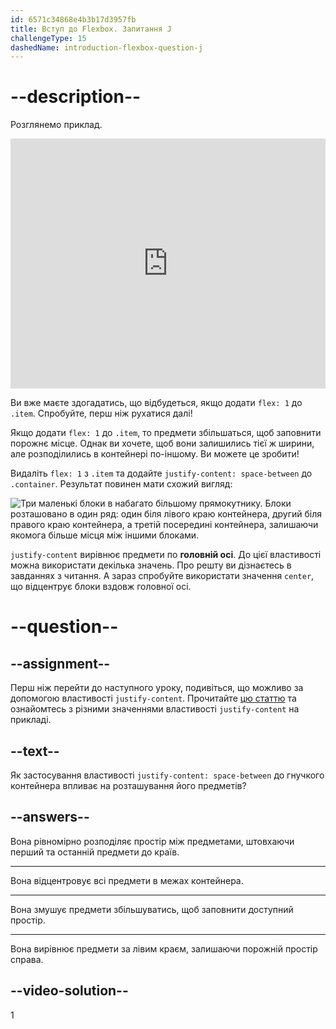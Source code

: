 ```yaml
---
id: 6571c34868e4b3b17d3957fb
title: Вступ до Flexbox. Запитання J
challengeType: 15
dashedName: introduction-flexbox-question-j
---
```


# --description--

Розглянемо приклад.

<iframe allowfullscreen="true" allowpaymentrequest="true" allowtransparency="true" class="cp_embed_iframe " frameborder="0" height="400" width="100%" name="cp_embed_1" scrolling="no" src="https://codepen.io/TheOdinProjectExamples/embed/MWoyBzR?height=400&amp;default-tab=html%2Cresult&amp;slug-hash=MWoyBzR&amp;editable=true&amp;user=TheOdinProjectExamples&amp;name=cp_embed_1" style="width: 100%; overflow:hidden; display:block;" title="Вставка CodePen" loading="lazy" id="cp_embed_MWoyBzR"></iframe>

Ви вже маєте здогадатись, що відбудеться, якщо додати `flex: 1` до `.item`. Спробуйте, перш ніж рухатися далі!

Якщо додати `flex: 1` до `.item`, то предмети збільшаться, щоб заповнити порожнє місце. Однак ви хочете, щоб вони залишились тієї ж ширини, але розподілились в контейнері по-іншому. Ви можете це зробити!

Видаліть `flex: 1` з `.item` та додайте `justify-content: space-between` до `.container`. Результат повинен мати схожий вигляд:

<img src="https://cdn.freecodecamp.org/curriculum/odin-project/flex-box/flexbox-05.png" alt="Три маленькі блоки в набагато більшому прямокутнику. Блоки розташовано в один ряд: один біля лівого краю контейнера, другий біля правого краю контейнера, а третій посередині контейнера, залишаючи якомога більше місця між іншими блоками." />

`justify-content` вирівнює предмети по **головній осі**. До цієї властивості можна використати декілька значень. Про решту ви дізнаєтесь в завданнях з читання. А зараз спробуйте використати значення `center`, що відцентрує блоки вздовж головної осі.

# --question--

## --assignment--

Перш ніж перейти до наступного уроку, подивіться, що можливо за допомогою властивості `justify-content`. Прочитайте [цю статтю](https://webdoky.org/uk/docs/Web/CSS/justify-content/#syntaksys) та ознайомтесь з різними значеннями властивості `justify-content` на прикладі.

## --text--

Як застосування властивості `justify-content: space-between` до гнучкого контейнера впливає на розташування його предметів?

## --answers--

Вона рівномірно розподіляє простір між предметами, штовхаючи перший та останній предмети до країв.

---

Вона відцентровує всі предмети в межах контейнера.

---

Вона змушує предмети збільшуватись, щоб заповнити доступний простір.

---

Вона вирівнює предмети за лівим краєм, залишаючи порожній простір справа.

## --video-solution--

1

